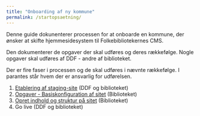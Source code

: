 ```yaml
---
title: "Onboarding af ny kommune"
permalink: /startopsaetning/
---
```


Denne guide dokunenterer processen for at onboarde en kommune, der ønsker at skifte hjemmesidesystem til Folkebibliotekernes CMS. 

Den dokumenterer de opgaver der skal udføres og deres rækkefølge.
Nogle opgaver skal udføres af DDF - andre af biblioteket. 

Der er fire faser i processen og de skal udføres i nævnte rækkefølge. I parantes står hvem der er ansvarlig for udførelsen.
1. [Etablering af staging-site](https://www.folkebibliotekernescms.dk/main/startopsaetning/staging-site/) (DDF og biblioteket)
2. [Opgaver - Basiskonfiguration af sitet](https://www.folkebibliotekernescms.dk/main/startopsaetning/basiskonfiguration-intro/) (Biblioteket)
3. [Opret indhold og struktur på sitet](https://www.folkebibliotekernescms.dk/main/startopsaetning/struktur-indhold-intro/) (Biblioteket)
4. Go live (DDF og biblioteket)









